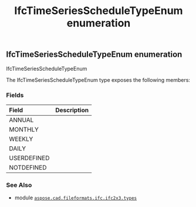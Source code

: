 ﻿---
title: IfcTimeSeriesScheduleTypeEnum enumeration
second_title: Aspose.CAD for Python via .NET API References
description: 
type: docs
weight: 3110
url: /python-net/aspose.cad.fileformats.ifc.ifc2x3.types/ifctimeseriesscheduletypeenum/
is_root: false
---

## IfcTimeSeriesScheduleTypeEnum enumeration

IfcTimeSeriesScheduleTypeEnum



The IfcTimeSeriesScheduleTypeEnum type exposes the following members:

### Fields
| Field | Description |
| :- | :- |
| ANNUAL |  |
| MONTHLY |  |
| WEEKLY |  |
| DAILY |  |
| USERDEFINED |  |
| NOTDEFINED |  |



### See Also
* module [`aspose.cad.fileformats.ifc.ifc2x3.types`](..)
